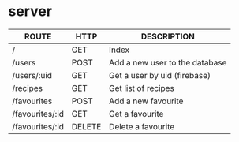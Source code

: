 # server

| ROUTE           | HTTP   | DESCRIPTION                    |
|-----------------|--------|--------------------------------|
| /               | GET    | Index                          |
| /users          | POST   | Add a new user to the database |
| /users/:uid     | GET    | Get a user by uid (firebase)   |
| /recipes        | GET    | Get list of recipes            |
| /favourites     | POST   | Add a new favourite            |
| /favourites/:id | GET    | Get a favourite                |
| /favourites/:id | DELETE | Delete a favourite             |  
